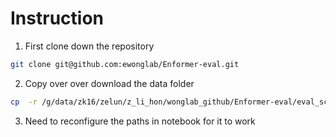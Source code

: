 # Instruction
1. First clone down the repository 
```bash
git clone git@github.com:ewonglab/Enformer-eval.git
```

2. Copy over over download the data folder
```bash
cp  -r /g/data/zk16/zelun/z_li_hon/wonglab_github/Enformer-eval/eval_script/data ./eval_script/data
```

3. Need to reconfigure the paths in notebook for it to work